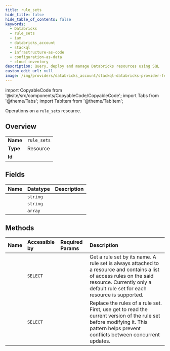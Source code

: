 ```yaml
---
title: rule_sets
hide_title: false
hide_table_of_contents: false
keywords:
  - Databricks
  - rule_sets
  - iam
  - databricks_account
  - stackql
  - infrastructure-as-code
  - configuration-as-data
  - cloud inventory
description: Query, deploy and manage Databricks resources using SQL
custom_edit_url: null
image: /img/providers/databricks_account/stackql-databricks-provider-featured-image.png
---
```


import CopyableCode from '@site/src/components/CopyableCode/CopyableCode';
import Tabs from '@theme/Tabs';
import TabItem from '@theme/TabItem';

Operations on a <code>rule_sets</code> resource.  

## Overview
<table><tbody>
<tr><td><b>Name</b></td><td><code>rule_sets</code></td></tr>
<tr><td><b>Type</b></td><td>Resource</td></tr>
<tr><td><b>Id</b></td><td><CopyableCode code="databricks_account.iam.rule_sets" /></td></tr>
</tbody></table>

## Fields
| Name | Datatype | Description |
|:-----|:---------|:------------|
| <CopyableCode code="name" /> | `string` |  |
| <CopyableCode code="etag" /> | `string` |  |
| <CopyableCode code="grant_rules" /> | `array` |  |

## Methods
| Name | Accessible by | Required Params | Description |
|:-----|:--------------|:----------------|:------------|
| <CopyableCode code="getruleset" /> | `SELECT` | <CopyableCode code="account_id, etag, name" /> | Get a rule set by its name. A rule set is always attached to a resource and contains a list of access rules on the said resource. Currently only a default rule set for each resource is supported. |
| <CopyableCode code="updateruleset" /> | `SELECT` | <CopyableCode code="account_id" /> | Replace the rules of a rule set. First, use  get to read the current version of the rule set before modifying it. This pattern helps prevent conflicts between concurrent updates. |

